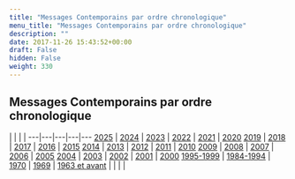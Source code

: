```yaml
---
title: "Messages Contemporains par ordre chronologique"
menu_title: "Messages Contemporains par ordre chronologique"
description: ""
date: 2017-11-26 15:43:52+00:00
draft: False
hidden: False
weight: 330
---
```

## Messages Contemporains par ordre chronologique

 | | | | 
---|---|---|---|---
[2025](/fr-contemporary-messages/fr-contemporary-messages-by-date-order/fr-contemporary-messages-2025/) | [2024](/fr-contemporary-messages/fr-contemporary-messages-by-date-order/fr-contemporary-messages-2024/) | [2023](/fr-contemporary-messages/fr-contemporary-messages-by-date-order/fr-contemporary-messages-2023/) | [2022](/fr-contemporary-messages/fr-contemporary-messages-by-date-order/fr-contemporary-messages-2022/) | [2021](/fr-contemporary-messages/fr-contemporary-messages-by-date-order/fr-contemporary-messages-2021/) | [2020](/fr-contemporary-messages/fr-contemporary-messages-by-date-order/fr-contemporary-messages-2020/)
[2019](/fr-contemporary-messages/fr-contemporary-messages-by-date-order/fr-contemporary-messages-2019/) | [2018](/fr-contemporary-messages/fr-contemporary-messages-by-date-order/fr-contemporary-messages-2018/) | [2017](/fr-contemporary-messages/fr-contemporary-messages-by-date-order/fr-contemporary-messages-2017/) | [2016](/fr-contemporary-messages/fr-contemporary-messages-by-date-order/fr-contemporary-messages-2016/) | [2015](/fr-contemporary-messages/fr-contemporary-messages-by-date-order/fr-contemporary-messages-2015/)
[2014](/fr-contemporary-messages/fr-contemporary-messages-by-date-order/fr-contemporary-messages-2014/) | [2013](/fr-contemporary-messages/fr-contemporary-messages-by-date-order/fr-contemporary-messages-2013/) | [2012](/fr-contemporary-messages/fr-contemporary-messages-by-date-order/fr-contemporary-messages-2012/) | [2011](/fr-contemporary-messages/fr-contemporary-messages-by-date-order/fr-contemporary-messages-2011/) | [2010](/fr-contemporary-messages/fr-contemporary-messages-by-date-order/fr-contemporary-messages-2010/)
[2009](/fr-contemporary-messages/fr-contemporary-messages-by-date-order/fr-contemporary-messages-2009/) | [2008](/fr-contemporary-messages/fr-contemporary-messages-by-date-order/fr-contemporary-messages-2008/) | [2007](/fr-contemporary-messages/fr-contemporary-messages-by-date-order/fr-contemporary-messages-2007/) | [2006](/fr-contemporary-messages/fr-contemporary-messages-by-date-order/fr-contemporary-messages-2006/) | [2005](/fr-contemporary-messages/fr-contemporary-messages-by-date-order/fr-contemporary-messages-2005/)
[2004](/fr-contemporary-messages/fr-contemporary-messages-by-date-order/fr-contemporary-messages-2004/) | [2003](/fr-contemporary-messages/fr-contemporary-messages-by-date-order/fr-contemporary-messages-2003/) | [2002](/fr-contemporary-messages/fr-contemporary-messages-by-date-order/fr-contemporary-messages-2002/) | [2001](/fr-contemporary-messages/fr-contemporary-messages-by-date-order/fr-contemporary-messages-2001/) | [2000](/fr-contemporary-messages/fr-contemporary-messages-by-date-order/fr-contemporary-messages-2000/)
[1995-1999](/fr-contemporary-messages/fr-contemporary-messages-by-date-order/fr-contemporary-messages-1995-1999/) | [1984-1994](/fr-contemporary-messages/fr-contemporary-messages-by-date-order/fr-contemporary-messages-1984-1994/) | [1970](/fr-contemporary-messages/fr-contemporary-messages-by-date-order/fr-contemporary-messages-1970/) | [1969](/fr-contemporary-messages/fr-contemporary-messages-by-date-order/fr-contemporary-messages-1969/) | [1963 et avant](/fr-contemporary-messages/fr-contemporary-messages-by-date-order/fr-contemporary-messages-1963/)
 | | | |
